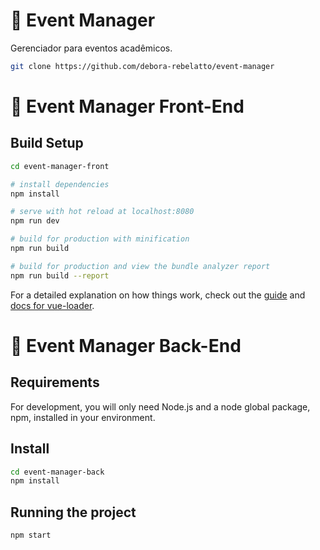 # :microscope: Event Manager

 Gerenciador para eventos acadêmicos.

``` bash
git clone https://github.com/debora-rebelatto/event-manager
```

# :file_folder: Event Manager Front-End

## Build Setup
``` bash
cd event-manager-front

# install dependencies
npm install

# serve with hot reload at localhost:8080
npm run dev

# build for production with minification
npm run build

# build for production and view the bundle analyzer report
npm run build --report
```

For a detailed explanation on how things work, check out the [guide](http://vuejs-templates.github.io/webpack/) and [docs for vue-loader](http://vuejs.github.io/vue-loader).


# :paperclip: Event Manager Back-End

## Requirements
For development, you will only need Node.js and a node global package, npm, installed in your environment.


## Install
``` bash
cd event-manager-back
npm install
```

## Running the project
``` bash
npm start
```
